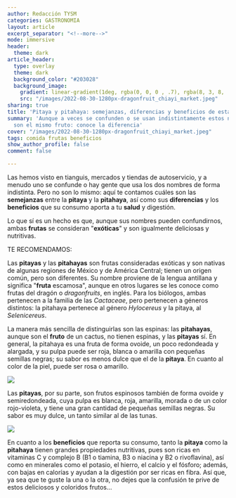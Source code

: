 ```yaml
---
author: Redacción TYSM
categories: GASTRONOMIA
layout: article
excerpt_separator: "<!--more-->"
mode: immersive
header:
  theme: dark
article_header:
  type: overlay
  theme: dark
  background_color: "#203028"
  background_image:
    gradient: linear-gradient(1deg, rgba(0, 0, 0 , .7), rgba(8, 3, 8, .9))
    src: "/images/2022-08-30-1280px-dragonfruit_chiayi_market.jpeg"
sharing: true
title: 'Pitaya y pitahaya: semejanzas, diferencias y beneficios de esta fruta exótica'
summary: 'Aunque a veces se confunden o se usan indistintamente estos nombres, no
  son el mismo fruto: conoce la diferencia'
cover: "/images/2022-08-30-1280px-dragonfruit_chiayi_market.jpeg"
tags: comida frutas beneficios
show_author_profile: false
comment: false

---
```

Las hemos visto en tianguis, mercados y tiendas de autoservicio, y a menudo uno se confunde o hay gente que usa los dos nombres de forma indistinta. Pero no son lo mismo: aquí te contamos cuáles son las **semejanzas** entre la **pitaya** y la **pitahaya**, así como sus **diferencias** y los **beneficios** que su consumo aporta a tu **salud** y digestión.

Lo que sí es un hecho es que, aunque sus nombres pueden confundirnos, ambas **frutas** se consideran "**exóticas**" y son igualmente deliciosas y nutritivas.

TE RECOMENDAMOS:

Las **pitayas** y las **pitahayas** son frutas consideradas exóticas y son nativas de algunas regiones de México y de América Central; tienen un origen común, pero son diferentes. Su nombre proviene de la lengua antillana y significa "**fruta** escamosa", aunque en otros lugares se les conoce como frutas del dragón o _dragonfruits_, en inglés. Para los biólogos, ambas pertenecen a la familia de las _Cactaceae_, pero pertenecen a géneros distintos: la pitahaya pertenece al género _Hylocereus_ y la pitaya, al _Selenicereus_.

La manera más sencilla de distinguirlas son las espinas: las **pitahayas**, aunque son el **fruto** de un cactus, no tienen espinas, y las **pitayas** sí. En general, la pitahaya es una fruta de forma ovoide, un poco redondeada y alargada, y su pulpa puede ser roja, blanca o amarilla con pequeñas semillas negras; su sabor es menos dulce que el de la **pitaya**. En cuanto al color de la piel, puede ser rosa o amarillo.

 ![](https://upload.wikimedia.org/wikipedia/commons/thumb/4/43/Pitaya_cross_section_ed2.jpg/941px-Pitaya_cross_section_ed2.jpg)

Las **pitayas**, por su parte, son frutos espinosos también de forma ovoide y semiredondeada, cuya pulpa es blanca, roja, amarilla, morada o de un color rojo-violeta, y tiene una gran cantidad de pequeñas semillas negras. Su sabor es muy dulce, un tanto similar al de las tunas.

![](https://www.gob.mx/cms/uploads/image/file/287335/pitaya.jpg)

En cuanto a los **beneficios** que reporta su consumo, tanto la **pitaya** como la **pitahaya** tienen grandes propiedades nutritivas, pues son ricas en vitaminas C y complejo B (B1 o tiamina, B3 o niacina y B2 o rivoflavina), así como en minerales como el potasio, el hierro, el calcio y el fósforo; además, con bajas en calorías y ayudan a la digestión por ser ricas en fibra. Así que, ya sea que te guste la una o la otra, no dejes que la confusión te prive de estos deliciosos y coloridos frutos…
